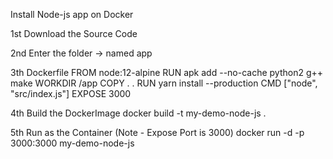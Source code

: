 Install Node-js app on Docker

1st Download the Source Code

2nd Enter the folder -> named app

3th Dockerfile
FROM node:12-alpine
RUN apk add --no-cache python2 g++ make
WORKDIR /app
COPY . .
RUN yarn install --production
CMD ["node", "src/index.js"]
EXPOSE 3000

4th Build the DockerImage
  docker build -t my-demo-node-js .

5th Run as the Container  (Note - Expose Port is 3000)
  docker run -d -p 3000:3000 my-demo-node-js